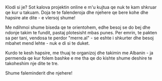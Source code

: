 Klodi si je? Sot kalova projektin online e m'u kujtua qe nuk te kam shkruar qe kur u takuam. Doja te te falenderoja dhe njehere qe bere kohe dhe hapsire ate dite - e vlersoj shume! 

Me ndihmoi shume biseda qe te orientohem, edhe besoj se do bej dhe ndonje takim te fundit, pastaj plotesisht mbas punes. Per emrin, te pakten sa per tani, vendosa te perdor "merre.al" - se eshte i shkurter dhe besoj mbahet mend lehte - nuk e di si te duket.

Kurdo te kesh hapsire, me thuaj te organizoj dhe takimin me Albanin - ja permenda qe kur folem bashke e me tha qe do kishte shume deshire te takoheshim nje dite te tre. 

Shume faleminderit dhe njehere!
